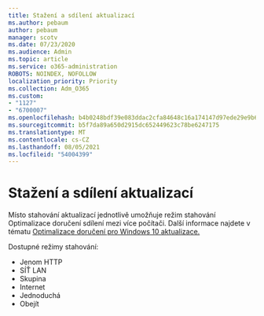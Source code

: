 ```yaml
---
title: Stažení a sdílení aktualizací
ms.author: pebaum
author: pebaum
manager: scotv
ms.date: 07/23/2020
ms.audience: Admin
ms.topic: article
ms.service: o365-administration
ROBOTS: NOINDEX, NOFOLLOW
localization_priority: Priority
ms.collection: Adm_O365
ms.custom:
- "1127"
- "6700007"
ms.openlocfilehash: b4b0248bdf39e083ddac2cfa84648c16a174147d97ede29e9b62e65ffd33d9f5
ms.sourcegitcommit: b5f7da89a650d2915dc652449623c78be6247175
ms.translationtype: MT
ms.contentlocale: cs-CZ
ms.lasthandoff: 08/05/2021
ms.locfileid: "54004399"
---
```

# <a name="download-and-share-updates"></a>Stažení a sdílení aktualizací

Místo stahování aktualizací jednotlivě umožňuje režim stahování Optimalizace doručení sdílení mezi více počítači. Další informace najdete v tématu [Optimalizace doručení pro Windows 10 aktualizace.](https://docs.microsoft.com/windows/deployment/update/waas-delivery-optimization)  

Dostupné režimy stahování:  
- Jenom HTTP  
- SÍŤ LAN  
- Skupina  
- Internet  
- Jednoduchá  
- Obejít